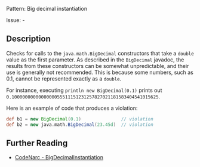 Pattern: Big decimal instantiation

Issue: -

## Description

Checks for calls to the `java.math.BigDecimal` constructors that take a `double` value as the first parameter. As described in the `BigDecimal` javadoc, the results from these constructors can be somewhat unpredictable, and their use is generally not recommended. This is because some numbers, such as 0.1, cannot be represented exactly as a `double`.

For instance, executing `println new BigDecimal(0.1)` prints out `0.1000000000000000055511151231257827021181583404541015625`.

Here is an example of code that produces a violation:

``` groovy
def b1 = new BigDecimal(0.1)               // violation
def b2 = new java.math.BigDecimal(23.45d)  // violation
```

## Further Reading

* [CodeNarc - BigDecimalInstantiation](https://codenarc.github.io/CodeNarc/codenarc-rules-basic.html#bigdecimalinstantiation-rule)